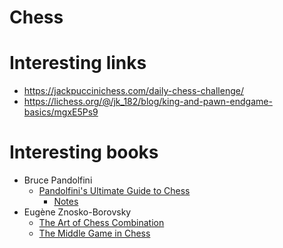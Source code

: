 Chess
=====

# Interesting links
* https://jackpuccinichess.com/daily-chess-challenge/
* https://lichess.org/@/jk_182/blog/king-and-pawn-endgame-basics/mgxE5Ps9

# Interesting books
* Bruce Pandolfini
  * [Pandolfini's Ultimate Guide to Chess](https://www.goodreads.com/book/show/360163.Pandolfini_s_Ultimate_Guide_to_Chess)
    * [Notes](https://github.com/3enoit3/chess/blob/main/Pandolfini_s_ultimate_guide_to_chess.md)
* Eugène Znosko-Borovsky
  * [The Art of Chess Combination](https://www.goodreads.com/book/show/85203.The_Art_of_Chess_Combination)
  * [The Middle Game in Chess](https://www.goodreads.com/book/show/1192212.The_Middle_Game_in_Chess)
